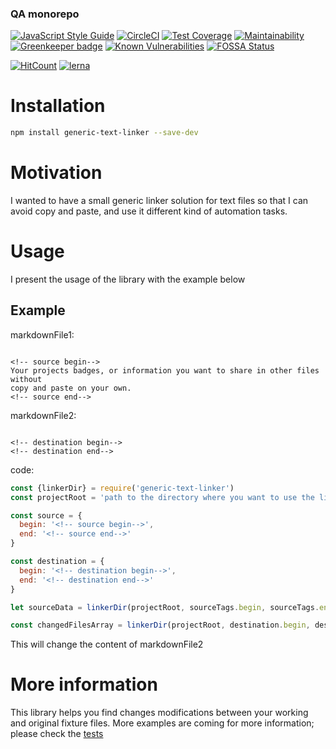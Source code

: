 <!--- destination qa rewrite begin -->
### QA monorepo
[![JavaScript Style Guide](https://img.shields.io/badge/code_style-standard-brightgreen.svg)](https://standardjs.com)
[![CircleCI](https://circleci.com/gh/311ecode/cowlog/tree/master.svg?style=svg)](https://circleci.com/gh/311ecode/cowlog/tree/master)
[![Test Coverage](https://api.codeclimate.com/v1/badges/a25454343626ec0c7a70/test_coverage)](https://codeclimate.com/github/311ecode/cowlog/test_coverage)
[![Maintainability](https://api.codeclimate.com/v1/badges/a25454343626ec0c7a70/maintainability)](https://codeclimate.com/github/311ecode/cowlog/maintainability)
[![Greenkeeper badge](https://badges.greenkeeper.io/311ecode/cowlog.svg)](https://greenkeeper.io/)
[![Known Vulnerabilities](https://snyk.io/test/github/311ecode/cowlog/badge.svg?targetFile=packages%2Fdsl-framework%2Fpackage.json)](https://snyk.io/test/github/311ecode/cowlog?targetFile=packages%2Fdsl-framework%2Fpackage.json)
[![FOSSA Status](https://app.fossa.io/api/projects/git%2Bgithub.com%2Fvidaxl-com%2Fcowlog.svg?type=shield)](https://app.fossa.io/projects/git%2Bgithub.com%2Fvidaxl-com%2Fcowlog?ref=badge_shield)

[![HitCount](http://hits.dwyl.com/vidaxl.com/cowlog.svg)](http://hits.dwyl.com/311ecode/cowlog)
[![lerna](https://img.shields.io/badge/maintained%20with-lerna-cc00ff.svg)](https://lernajs.io/)
<!--- destination qa rewrite end -->


# Installation
```bash
npm install generic-text-linker --save-dev
```

# Motivation
I wanted to have a small generic linker solution for text files so that I can avoid
copy and paste, and use it different kind of automation tasks.


# Usage
I present the usage of the library with the example below

## Example

markdownFile1:
```markdownFile

<!-- source begin-->
Your projects badges, or information you want to share in other files without
copy and paste on your own.
<!-- source end-->

```

markdownFile2:
```markdownFile

<!-- destination begin-->
<!-- destination end-->

```

code:
```javascript 1.6
const {linkerDir} = require('generic-text-linker')
const projectRoot = 'path to the directory where you want to use the linker.'

const source = {
  begin: '<!-- source begin-->',
  end: '<!-- source end-->'
}

const destination = {
  begin: '<!-- destination begin-->',
  end: '<!-- destination end-->'
}

let sourceData = linkerDir(projectRoot, sourceTags.begin, sourceTags.end)

const changedFilesArray = linkerDir(projectRoot, destination.begin, destination.end, sourceData)

```
This will change the content of markdownFile2

# More information
This library helps you find changes modifications between your working and original fixture files. More examples are coming for more information; please check the [tests](./tests/tests)
